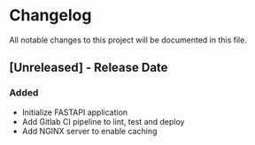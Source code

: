 # Changelog

All notable changes to this project will be documented in this file.

## [Unreleased] - Release Date

### Added

- Initialize FASTAPI application
- Add Gitlab CI pipeline to lint, test and deploy
- Add NGINX server to enable caching